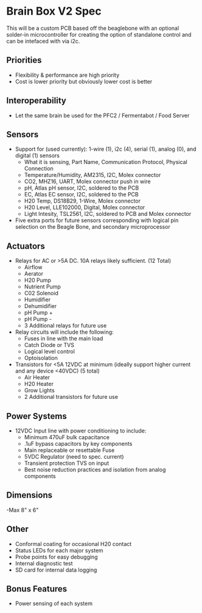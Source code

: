 # Brain Box V2 Spec
This will be a custom PCB based off the beaglebone with an optional solder-in microcontroller for creating the option of standalone control and can be intefaced with via i2c.

## Priorities
- Flexibility & performance are high priority
- Cost is lower priority but obviously lower cost is better

## Interoperability
- Let the same brain be used for the PFC2 / Fermentabot / Food Server

## Sensors
- Support for (used currently): 1-wire (1), i2c (4), serial (1), analog (0), and digital (1) sensors 
     - What it is sensing, Part Name, Communication Protocol, Physical Connection
     - Temperature/Humidity, AM2315, I2C, Molex connector 
     - CO2, MHZ16, UART, Molex connector push in wire
     - pH, Atlas pH sensor, I2C, soldered to the PCB
     - EC, Atlas EC sensor, I2C, soldered to the PCB
     - H20 Temp, DS18B29, 1-Wire, Molex connector
     - H20 Level, LLE102000, Digital, Molex connector 
     - Light Intesity, TSL2561, I2C, soldered to PCB and Molex connector 
- Five extra ports for future sensors corresponding with logical pin selection on the Beagle Bone, and secondary microprocessor  


## Actuators
- Relays for AC or >5A DC. 10A relays likely sufficient. (12 Total)
     - Airflow
     - Aerator
     - H20 Pump
     - Nutrient Pump
     - C02 Solenoid
     - Humidifier
     - Dehumidifier
     - pH Pump +
     - pH Pump -
     - 3 Additional relays for future use
 -  Relay circuits will include the following:
     - Fuses in line with the main load
     - Catch Diode or TVS 
     - Logical level control
     - Optoisolation    
- Transistors for <5A 12VDC at minimum (ideally support higher current and any device <40VDC) (5 total)
     - Air Heater
     - H20 Heater
     - Grow Lights
     - 2 Additional transistors for future use

## Power Systems
- 12VDC Input line with power conditioning to include:
     - Minimum 470uF bulk capacitance
     - .1uF bypass capacitors by key components
     - Main replaceable or resettable Fuse
     - 5VDC Regulator (need to spec. current)
     - Transient protection TVS on input
     - Best noise reduction practices and isolation from analog components


## Dimensions
-Max 8" x 6"

## Other
- Conformal coating for occasional H20 contact
- Status LEDs for each major system
- Probe points for easy debugging
- Internal diagnostic test
- SD card for internal data logging

## Bonus Features
- Power sensing of each system
